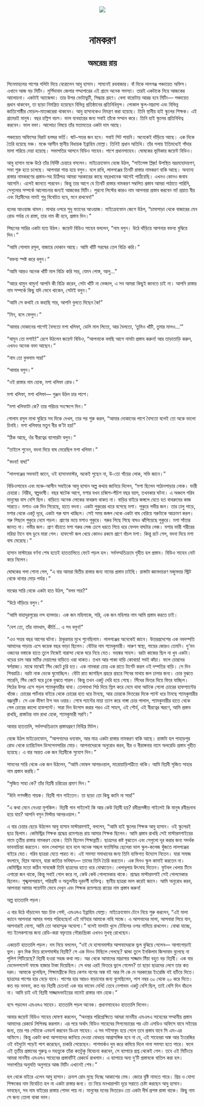 <div align=center> <img src="../../metadata/images/rabibasariya/নামকরণ-অমরেন্দ্র-রায়.jpg" align="center"></div><br><h1 align=center>নামকরণ</h1>
<h2 align=center>অমরেন্দ্র রায়</h2><br>সিনেমাহলের পাশের গলিটা দিয়ে বেরোলেন আবু হাসান। সামনেই রথবাজার। বাঁ দিকে লালগঞ্জ পঞ্চায়েত অফিস। এখানে আজ বড় মিটিং। মুর্শিদাবাদ জেলার পদ্মাপারের এই গ্রামে অনেক সমস্যা। তারই একটাকে নিয়ে আজকের আলোচনা। একটাই অ্যাজেন্ডা। তার উপর ভোটাভুটি, সিদ্ধান্ত গ্রহণ। বেলা বারোটায় আরম্ভ হবে মিটিং— পঞ্চায়েত প্রধান থাকবেন, তা ছাড়া নিমন্ত্রিত হয়েছেন বিভিন্ন প্রতিষ্ঠানের প্রতিনিধিবৃন্দ। লোকাল স্কুল-মাদ্রাসা এবং বিভিন্ন জাতিগোষ্ঠীর মোড়ল-মাতব্বরেরা থাকবেন। আবু হাসানকেও নিমন্ত্রণ করা হয়েছে। তিনি স্থানীয় হাই স্কুলের শিক্ষক। এই গ্রামেরই মানুষ। বছর চল্লিশ বয়স। ভাল ব্যবহারের জন্য সবাই তাঁকে সম্মান করে। তিনি হাই স্কুলের প্রতিনিধিত্ব করবেন। ভাল বক্তা। আলোচ্য বিষয়ে তাঁর মতামতের একটা দাম আছে।

পঞ্চায়েত অফিসের বিরাট হলঘর ভর্তি। ষাট-সত্তর জন হবে। সবাই সিট পায়নি। অনেকেই দাঁড়িয়ে আছে। এক দিকে তৈরি হয়েছে মঞ্চ। মঞ্চে আসীন স্থানীয় বিধায়ক ইব্রাহিম মোল্লা। তিনিই প্রধান অতিথি। তাঁর গলায় ইতিমধ্যেই গাঁদার মালা পরিয়ে দেয়া হয়েছে। সভাপতির আসনে বিডিও সাহেব। পাশে প্রধানসাহেব। ঘোষকের ভূমিকায় জয়েন্ট বিডিও। 

আবু হাসান মঞ্চে উঠে তাঁর নির্দিষ্ট চেয়ারে বসলেন। মাইক্রোফোন বেজে উঠল, “সাইলেন্স প্লিজ়! উপস্থিত ভদ্রমহোদয়গণ, সভা শুরু হতে চলেছে। আপনারা শান্ত হয়ে বসুন। বলে রাখি, লালগঞ্জের তিনটি রাস্তার নামকরণ বাকি আছে। অন্যান্য  রাস্তার নামকরণের প্রস্তাব-সহ চিঠিপত্র আমরা সরকারের কাছে বছরখানেক আগেই পাঠিয়েছি। এখনও কোনও জবাব আসেনি। এলেই  জানতে পারবেন। কিন্তু তার আগে যে তিনটি রাস্তার নামকরণ সম্বলিত প্রস্তাব আমরা পাঠাতে পারিনি, সেগুলোর সম্পর্কে আলোচনার জন্যই আজকের মিটিং। পুরনো লিস্টের কারও নাম আপনারা প্রস্তাব করবেন না! প্রয়াত বীর এবং বিপ্লবীদের নামই শুধু বিবেচিত হবে, মনে রাখবেন!”

হলের আওয়াজ থামল। মাথার ওপরে শুধু ফ্যানের আওয়াজ। মাইক্রোফোন জেগে উঠল, “চামাপাড়া থেকে বাজারের মেন রোড পর্যন্ত যে রাস্তা, তার নাম কী হবে, প্রস্তাব দিন।”

পিছনের সারির একটা হাত উঠল। জয়েন্ট বিডিও সাহেব বললেন, “নাম বলুন। উঠে দাঁড়িয়ে আপনার বক্তব্য বুঝিয়ে দিন।”

“আমি গোলাম রসুল, বাজারে দোকান আছে। আমি খাঁটি সরষের তেল বিক্রি করি‌।”

“বক্তব্য স্পষ্ট করে বলুন।”

“আমি আরও অনেক খাঁটি মাল বিক্রি করি সার, যেমন পোস্ত, আলু...”

“আরে থামুন থামুন! আপনি কী বিক্রি করেন, সেটা খাঁটি না ভেজাল, এ সব আমরা কিছুই জানতে চাই না। আপনি রাস্তার নাম সম্পর্কে কিছু যদি ভেবে থাকেন, সেটাই বলুন।”

“আমি সে কথাই যে কহাছি সার, আপনি বুলতে দিছেন কৈ!”

“নিন, বলে ফেলুন।”

“আমার দোকানের পাশেই বৈসতো মশা খলিফা, ডেলি মাল লিতো, আর বৈলতো, ‘তুমিও খাঁটি, তুমার মালও...’”

“থামুন তো মশাই!” রেগে উঠলেন জয়েন্ট বিডিও, “আপনাকে বলছি আগে নামটা প্রস্তাব করুন! আর তাড়াতাড়ি করুন, এখনও অনেক বক্তা আছেন।”

“নাম তো বুললাম সার!”

“আবার বলুন।”

“ওই রাস্তার নাম হোক, মশা খলিফা রোড।”

মশা খলিফা, মশা খলিফা— গুঞ্জন উঠল চার পাশে।

“মশা খলিফাটা কে? তার পরিচয় সংক্ষেপে দিন।”

গোলাম রসুল মাথা ঘুরিয়ে সব দিকে দেখল, তার পর শুরু করল, “আমার দোকানের পাশে বৈসতো বলেই তো অকে ভালো চিনহি। মশা খলিফার মতুন বীর ক’টা হয়!”

“ঠিক আছে, ওঁর বীরত্বের ব্যাপারটা বলুন।”

“তাইলে শুনেন, বদনা দিয়ে বাঘ মেরেছিল মশা খলিফা।”

“বদনা! বাঘ!”

“লালগঞ্জের সভভাই জানে, ওই হাসানমাস্টর, অকেই পুছেন না, উ-তো গাঁয়ের লোক, সভি জানে।”

বিডিওসাহেব এবং মঞ্চে-আসীন সবাইকে আবু হাসান অল্প কথায় জানিয়ে দিলেন, “মশা ছিলেন পাঠানপাড়ার লোক। ভারী চেহারা। নিরীহ, স্বল্পভাষী। বছর ষাটেক আগে, মশার যখন চব্বিশ-পঁচিশ বছর বয়স, তখনকার ঘটনা‌। এ অঞ্চলে গরিব মানুষের বাস বেশি ছিল। বাড়িতে অনেক লোকের বাথরুম থাকত না। বাড়ির বাইরে জঙ্গলে যেতে হত বাথরুমের কাজ সারতে। মশাও এক দিন গিয়েছে, হাতে বদনা। একটা পুকুরের ধারে বসেছে মশা। পুকুরে গভীর জল। তার ঢালু পাড়ে, মশার থেকে একটু দূরে, একটা গরু ঘাস খাচ্ছিল। সেই সময় জঙ্গল থেকে একটা বাঘ বেরিয়ে গরুটাকে আক্রমণ করল। গরু পিছলে পুকুরে নেমে পড়ল। প্রাণের ভয়ে মশাও পুকুরে। গরুর পিছে পিছে বাঘও ঝাঁপিয়েছে পুকুরে। মশা সাঁতার জানত না। গভীর জল। প্রাণ বাঁচাতে মশা গরুর লেজ চেপে ধরতে গিয়ে ধরে ফেলল বাঘটার লেজ। মশার ভারী শরীরের মরিয়া টানে বাঘ ডুবে মারা গেল। হাফপেট জল খেয়ে কোনও রকমে প্রাণে বাঁচল মশা। কিন্তু রটে গেল, বদনা‌ দিয়ে মশা বাঘ মেরেছে।”

হাসান মাস্টারের বর্ণনা শেষ হতেই হাততালিতে ফেটে পড়ল হল। সর্বসম্মতিক্রমে গৃহীত হল প্রস্তাব। বিডিও সাহেব নোট করে নিলেন।

ঘোষকের গলা শোনা গেল, “এ বার আমরা দ্বিতীয় রাস্তার জন্য নামের প্রস্তাব চাইছি। রাস্তাটা জ্ঞানদাচরণ মজুমদার স্ট্রিট থেকে থানার মোড় পর্যন্ত।”

মাঝের সারি থেকে একটা হাত উঠল, “বলব সার?” 

“উঠে দাঁড়িয়ে বলুন।”

“আমি বাহাদুরপুরের নন্দ হালদার। এক জন মহিলাকে, সরি, এক জন মহিলার নাম আমি প্রস্তাব করতে চাই।

“বেশ তো, তাঁর নামধাম, কীর্তি... এ সব বলুন!”

“এও সত্তর বছর আগের ঘটনা। ঠাকুরমার মুখে শুনেছিলাম। লালগঞ্জের অনেকেই জানে। উত্তরপ্রদেশের এক নবদম্পতি আমাদের পাড়ায় এসে কয়েক বছর ভাড়া ছিলেন। বৌটার নাম শ্যামকুমারী। দারুণ স্বাস্থ্য, গায়ের জোরও তেমনি। দু’মন ওজনের বস্তাকে হাতে তুলে নিজেই বারান্দা থেকে ঘরে নিয়ে যেত। ভয়ঙ্কর সাহস। বরটা কাজের ছিল না খুব একটা। খড়ের চাল আর মাটির দেয়ালের বাড়িতে ওরা থাকত। তখন আর পাকা বাড়ি কোথায়! সবই কাঁচা। ফলে চোরদের স্বর্গরাজ্য। মাঝে মাঝেই সিঁধ কেটে চুরি হত। এক নামকরা চোর এক রাতে টার্গেট করল ওই দম্পতির বাড়ি‌। সে দিন শিবরাত্রি‌। বরটা নাক ডেকে ঘুমোচ্ছিল। বৌটা রাত জাগছিল প্রহরে প্রহরে শিবের মাথায় জল ঢালার জন্য। চোর বুঝতে পারেনি, সিঁধ কেটে ঘরে ঢুকে বুঝতে পারল। কিন্তু তখন একটু দেরি হয়ে গেছে। সিঁধের ভিতর দিয়ে ফিরে যাচ্ছিল। পিঠের উপর এসে পড়ল শ্যামকুমারীর থাবা। তেলমাখা পিঠ দিয়ে স্লিপ করে নেমে থাবা আটকে গেলো চোরের হাফপ্যান্টের খাঁজে। চোরের পার্টনার বাইরে থেকে চোরের হাত ধরে টানছে, আর চোরকে ভিতরের দিকে প্যান্ট ধরে টানছে শ্যামকুমারীর বজ্রমুষ্টি। সে এক ভীষণ টাগ অব ওয়ার। শেষে প্যান্টের মায়া ত্যাগ করে নাঙ্গা চোর পালাল, শ্যামকুমারীর হাতে থেকে গেল চোরের কালো হাফপ্যান্ট। সারা দিন উপোস করার পরও এই সাহস, এই শৌর্য, এই বীরত্বের স্মরণে, আমি প্রস্তাব রাখছি, রাস্তাটার নাম রাখা হোক, শ্যামকুমারী সরণি।”

আবার হাততালি, সর্বসম্মতিক্রমে প্রস্তাবগ্রহণ নির্বিঘ্নে মিটল।

বেজে উঠল মাইক্রোফোন, “আপনাদের ধন্যবাদ, আর মাত্র একটা রাস্তার নামকরণ বাকি আছে। রাস্তাটা হল পাহাড়পুর রোড থেকে চ্যারিটেবল ডিসপেনসারির মোড়। আপনাদেরকে অনুরোধ করব, বীর ও বীরাঙ্গনার নামে অলরেডি প্রস্তাব গৃহীত হয়েছে। এ বার অন্তত এক জন বিপ্লবীকে সুযোগ দিন।”

সামনের সারি থেকে এক জন উঠলেন, “আমি ভোম্বল আগরওয়াল, মারোয়াড়িপট্টিতে থাকি। আমি বিপ্লবী সৃজিত সাহার নাম প্রস্তাব করছি।”

“সৃজিত সাহা কে? তাঁর বিপ্লবী চরিত্রের প্রমাণ দিন।”

“উনি গণসঙ্গীত গায়ক। বিপ্লবী গান গাইতে‌ন। তা ছাড়া তো কিছু জানি না সার!”

“এ কথা মেনে নেওয়া মুশকিল। বিপ্লবী গান গাইলেই কি আর কেউ বিপ্লবী হয়? রবীন্দ্রসঙ্গীত গাইলেই কি মানুষ রবীন্দ্রনাথ হয়ে যায়? আপনি বসুন মিস্টার আগরওয়াল।”

এ বার চেয়ার ছেড়ে উঠলেন আবু হাসান মাস্টারমশাই, বললেন, “আমি হাই স্কুলের শিক্ষক আবু হাসান। ওই স্কুলেরই ছাত্র ছিলাম। কেমিস্ট্রির শিক্ষক শ্রদ্ধেয় রমেশচন্দ্র রায় আমার শিক্ষক ছিলেন। আমি প্রস্তাব রাখছি সেই মাস্টারমশাইয়ের নামে তৃতীয় রাস্তার নামকরণ হোক। তিনি ছিলেন শিক্ষাব্রতী। ছাত্রদের কষ্ট বুঝতেন এবং সেগুলো দূর করার জন্য সদর্থক ভাবনাচিন্তা করতেন। ভাল লেখাপড়া হবে বলে অনেক সচ্ছল ফ্যামিলির ছেলেরা ভাল স্কুল-কলেজ খুঁজতে লালগঞ্জের বাইরে যেত। গরিব ছাত্ররা যেতে পারত না। এই সমস্যা সমাধানের জন্য তিনি ব্যক্তিগত উদ্যোগ নিতেন। যারা সমাজ বদলাবে, বিপ্লব আনবে, যারা জাতির ভবিষ্যৎ— তাদের তিনি তৈরি করতেন। এক দিনও স্কুল কামাই করতেন না। কেমিস্ট্রির মতো কঠিন সাবজেক্ট তিনি ছাত্রদের হাতে ধরে বোঝাতেন। খেলাধুলায় উৎসাহ দিতেন। ফুটবল খেলায় টিমে এগারো জন থাকে, কিন্তু সবাই গোল করে না, কেউ কেউ গোলমেকার থাকে। শ্রদ্ধেয় মাস্টারমশাই সেই গোলমেকার ছিলেন। শৃঙ্খলাপরায়ণ, পরিশ্রমী ও অতুলনীয় দূরদর্শী ব্যক্তিত্ব। স্থানীয় ছাত্ররা ভাল করেই জানে। আমি অনুরোধ করব, আপনারা আমার পয়েন্টটা ভেবে দেখুন এবং শিক্ষক রমেশচন্দ্র রায়ের নাম প্রস্তাব করুন!

অল্প হাততালি পড়ল।

এ বার উঠে দাঁড়ালেন স্বয়ং চিফ গেস্ট, এমএলএ ইব্রাহিম মোল্লা। মাইক্রোফোন টেনে নিয়ে শুরু করলেন, “এই মালা ক্যানে আপনারা আমার গলায় পরিহেছেন! এই মণিহার আমাকে নাহি সাজে। এ আপনাদের মালা, আপনারা লিয়ে যান, আপনারাই যোগ্য, আমি তো আহাম্মুক অযোগ্য।” বলেই মালাটা খুলে টেবিলের ওপর নামিয়ে রাখলেন। বোঝা যাচ্ছে, গত ইলেকশনের জন্য রেডি-করা বক্তৃতার গৌরচন্দ্রিকা এখনও মুখস্থ রেখেছেন।

একচোট হাততালি পড়ল। দম নিয়ে বললেন, “ওই যে হাসানমাস্টর আপনাদেরকে ভুল বুঝিয়ে গেলেন— আগাগোড়াই ভুল। কুন দিক দিয়ে রমেশমাস্টর বিপ্লবী? সে এক দিনও মিছিলে গেলছে? ঝান্ডা তুলে ইনকিলাব জিন্দাবাদ বুলেছে না পুলিশ পিটিয়েছে? বিপ্লবী হওয়া সহজ কথা লয়। অর  থেকে আমাদের মাদ্রাসার সাজ্জাদ মিঁয়া বহুত বড় বিপ্লবী। এক বার ডেভেলপমেন্ট ফান্ডে হাজার টাকা দিয়েছিল। সে খবর এরই ভিতরে ভুলে গেলেন? তা ছাড়া ছাত্রদের লেগে তার কত দরদ। আমাকে বুলেছিল, শিক্ষামন্ত্রীকে দিয়ে কেশব নাগের অঙ্ক বই আর পি কে দে সরকারের ইংরেজি বই হটিয়ে দিতে। ছাত্রদের পাশের হার বেড়ে যাবে। পাশের হার আরও বাড়ানোর জন্য বুলেছিলেন, পাশ নম্বর ৩০ থেকে ২০ করে দিতে। কত বড় ভাবনা, কত বড় বিপ্লবী চেতনা! এক বার ভাবেন দেখি! তেবে নেশাভাং একটু বেশি ছিল, তাই বেশি দিন বাঁচলে না। আমি চাই ওই বিপ্লবী সাজ্জাদভাইয়ের নামেই রাস্তার নাম হোক।”

বসে পড়লেন এমএলএ সাহেব। হাততালি পড়ল অনেক। প্রধানসাহেবও হাততালি দিলেন।

আবার জয়েন্ট বিডিও সাহেব ঘোষণা করলেন, “অবস্থার পরিপ্রেক্ষিতে আমরা মাননীয় এমএলএ সাহেবের সম্মানীয় প্রস্তাব আমাদের রেকর্ডে লিপিবদ্ধ করলাম। এর পরে অর্থাৎ বিডিও সাহেবের সিগনেচারের পর এটা এসডিও অফিসে যাবে সইয়ের জন্য, তার পর সেটাকে এনডর্স করবেন ডিএম সাহেব। এ সব সইসাবুদ হয়ে গেলে তবে প্রস্তাব যাবে সি এম-এর অফিসে। কিন্তু একটা কথা আপনাদের জানিয়ে দেওয়া বোধহয় আপ্রাসঙ্গিক হবে না যে, এই সাহেবরা অঙ্ক আর ইংরেজির ওই বইদুটো পড়েই পাশ করেছেন, চাকরি পেয়েছেন। পাশমার্কও দুম করে কমিয়ে দিলে নানা সমস্যা  হতে পারে। ফলে এই তৃতীয় প্রস্তাবের গুরুত্ব ও মহত্ত্বকে তাঁরা কতটুকু বিবেচনা করবেন, সে ব্যাপারে প্রশ্ন থেকেই গেল। তবে এই মিটিংয়ে আমরা মাননীয় এমএলএ সাহেবের প্রস্তাবটিই রেকর্ডে রাখলাম। এ ব্যাপারে অন্য দু’টি প্রস্তাবকে বাতিল করা হল। সভাপতির অনুমতি অনুসারে আজ মিটিং এখানেই শেষ।”

হল থেকে বাইরে এলেন আবু হাসান। ক্রমশ রোদ মুছে দিচ্ছে আকাশের মেঘ। জোরে বৃষ্টি নামতে পারে‌। প্রিয় ও যোগ্য শিক্ষকের নাম বিবেচিত হল না একটা রাস্তার জন্য। তা নিয়ে মনখারাপটা দূরে সরাতে চেষ্টা করছেন আবু হাসান। ভাবছেন, সব নাম বাইরের রাস্তায় শোভা পায় না। মানুষের মনের ভিতরেও তো একটা দীর্ঘ প্রশস্ত রাস্তা থাকে। কিছু নাম সে জন্য তোলা থাকা ভাল।